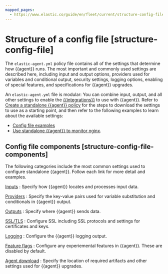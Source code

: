 ```yaml
---
mapped_pages:
  - https://www.elastic.co/guide/en/fleet/current/structure-config-file.html
---
```


# Structure of a config file [structure-config-file]

The `elastic-agent.yml` policy file contains all of the settings that determine how {{agent}} runs. The most important and commonly used settings are described here, including input and output options, providers used for variables and conditional output, security settings, logging options, enabling of special features, and specifications for {{agent}} upgrades.

An `elastic-agent.yml` file is modular: You can combine input, output, and all other settings to enable the [{{integrations}}](integration-docs://reference/index.md) to use with {{agent}}. Refer to [Create a standalone {{agent}} policy](/reference/fleet/create-standalone-agent-policy.md) for the steps to download the settings to use as a starting point, and then refer to the following examples to learn about the available settings:

* [Config file examples](/reference/fleet/config-file-examples.md)
* [Use standalone {{agent}} to monitor nginx](/reference/fleet/example-standalone-monitor-nginx.md).


## Config file components [structure-config-file-components]

The following categories include the most common settings used to configure standalone {{agent}}. Follow each link for more detail and examples.

[Inputs](/reference/fleet/elastic-agent-input-configuration.md)
:   Specify how {{agent}} locates and processes input data.

[Providers](/reference/fleet/providers.md)
:   Specify the key-value pairs used for variable substitution and conditionals in {{agent}} output.

[Outputs](/reference/fleet/elastic-agent-output-configuration.md)
:   Specify where {{agent}} sends data.

[SSL/TLS](/reference/fleet/elastic-agent-ssl-configuration.md)
:   Configure SSL including SSL protocols and settings for certificates and keys.

[Logging](/reference/fleet/elastic-agent-standalone-logging-config.md)
:   Configure the {{agent}} logging output.

[Feature flags](/reference/fleet/elastic-agent-standalone-feature-flags.md)
:   Configure any experiemental features in {{agent}}. These are disabled by default.

[Agent download](/reference/fleet/elastic-agent-standalone-download.md)
:   Specify the location of required artifacts and other settings used for {{agent}} upgrades.

